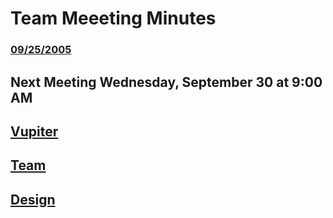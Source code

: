 # Team Meeeting Minutes

### [09/25/2005](https://ams0187.github.io/Vupiter/9_25_2020.txt)

## Next Meeting Wednesday, September 30 at 9:00 AM

## [Vupiter](https://ams0187.github.io/Vupiter/)

## [Team](https://ams0187.github.io/Vupiter/members)

## [Design](https://ams0187.github.io/Vupiter/design)

